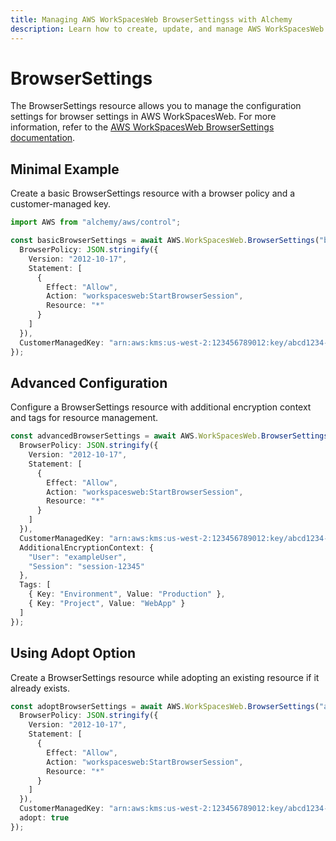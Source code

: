 ```yaml
---
title: Managing AWS WorkSpacesWeb BrowserSettingss with Alchemy
description: Learn how to create, update, and manage AWS WorkSpacesWeb BrowserSettingss using Alchemy Cloud Control.
---
```


# BrowserSettings

The BrowserSettings resource allows you to manage the configuration settings for browser settings in AWS WorkSpacesWeb. For more information, refer to the [AWS WorkSpacesWeb BrowserSettings documentation](https://docs.aws.amazon.com/workspacesweb/latest/userguide/).

## Minimal Example

Create a basic BrowserSettings resource with a browser policy and a customer-managed key.

```ts
import AWS from "alchemy/aws/control";

const basicBrowserSettings = await AWS.WorkSpacesWeb.BrowserSettings("basicBrowserSettings", {
  BrowserPolicy: JSON.stringify({
    Version: "2012-10-17",
    Statement: [
      {
        Effect: "Allow",
        Action: "workspacesweb:StartBrowserSession",
        Resource: "*"
      }
    ]
  }),
  CustomerManagedKey: "arn:aws:kms:us-west-2:123456789012:key/abcd1234-12ab-34cd-56ef-1234567890ab"
});
```

## Advanced Configuration

Configure a BrowserSettings resource with additional encryption context and tags for resource management.

```ts
const advancedBrowserSettings = await AWS.WorkSpacesWeb.BrowserSettings("advancedBrowserSettings", {
  BrowserPolicy: JSON.stringify({
    Version: "2012-10-17",
    Statement: [
      {
        Effect: "Allow",
        Action: "workspacesweb:StartBrowserSession",
        Resource: "*"
      }
    ]
  }),
  CustomerManagedKey: "arn:aws:kms:us-west-2:123456789012:key/abcd1234-12ab-34cd-56ef-1234567890ab",
  AdditionalEncryptionContext: {
    "User": "exampleUser",
    "Session": "session-12345"
  },
  Tags: [
    { Key: "Environment", Value: "Production" },
    { Key: "Project", Value: "WebApp" }
  ]
});
```

## Using Adopt Option

Create a BrowserSettings resource while adopting an existing resource if it already exists.

```ts
const adoptBrowserSettings = await AWS.WorkSpacesWeb.BrowserSettings("adoptBrowserSettings", {
  BrowserPolicy: JSON.stringify({
    Version: "2012-10-17",
    Statement: [
      {
        Effect: "Allow",
        Action: "workspacesweb:StartBrowserSession",
        Resource: "*"
      }
    ]
  }),
  CustomerManagedKey: "arn:aws:kms:us-west-2:123456789012:key/abcd1234-12ab-34cd-56ef-1234567890ab",
  adopt: true
});
```